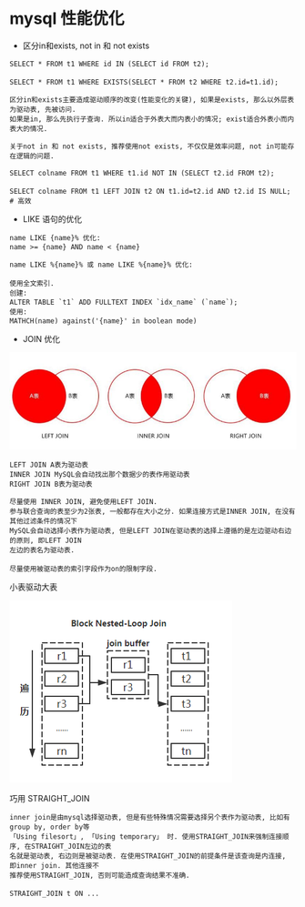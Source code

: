 # mysql 性能优化

- 区分in和exists, not in 和 not exists

```mysql
SELECT * FROM t1 WHERE id IN (SELECT id FROM t2);

SELECT * FROM t1 WHERE EXISTS(SELECT * FROM t2 WHERE t2.id=t1.id);
```

```
区分in和exists主要造成驱动顺序的改变(性能变化的关键), 如果是exists, 那么以外层表为驱动表, 先被访问.
如果是in, 那么先执行子查询. 所以in适合于外表大而内表小的情况; exist适合外表小而内表大的情况.
```

```
关于not in 和 not exists, 推荐使用not exists, 不仅仅是效率问题, not in可能存在逻辑的问题.
```

```mysql
SELECT colname FROM t1 WHERE t1.id NOT IN (SELECT t2.id FROM t2);

SELECT colname FROM t1 LEFT JOIN t2 ON t1.id=t2.id AND t2.id IS NULL; # 高效
```

- LIKE 语句的优化

```
name LIKE {name}% 优化:
name >= {name} AND name < {name}
```

```
name LIKE %{name}% 或 name LIKE %{name}% 优化:

使用全文索引.
创建:
ALTER TABLE `t1` ADD FULLTEXT INDEX `idx_name` (`name`);
使用: 
MATHCH(name) against('{name}' in boolean mode)
```

- JOIN 优化

![image](/images/mysql_perf_join.jpeg)

```
LEFT JOIN A表为驱动表
INNER JOIN MySQL会自动找出那个数据少的表作用驱动表
RIGHT JOIN B表为驱动表
```

```
尽量使用 INNER JOIN, 避免使用LEFT JOIN.
参与联合查询的表至少为2张表, 一般都存在大小之分. 如果连接方式是INNER JOIN, 在没有其他过滤条件的情况下
MySQL会自动选择小表作为驱动表, 但是LEFT JOIN在驱动表的选择上遵循的是左边驱动右边的原则, 即LEFT JOIN
左边的表名为驱动表.

尽量使用被驱动表的索引字段作为on的限制字段.
```

小表驱动大表

![image](/images/mysql_perf_buffer.png)

巧用 STRAIGHT_JOIN

```
inner join是由mysql选择驱动表, 但是有些特殊情况需要选择另个表作为驱动表, 比如有group by, order by等
「Using filesort」, 「Using temporary」 时. 使用STRAIGHT_JOIN来强制连接顺序, 在STRAIGHT_JOIN左边的表
名就是驱动表, 右边则是被驱动表. 在使用STRAIGHT_JOIN的前提条件是该查询是内连接, 即inner join. 其他连接不
推荐使用STRAIGHT_JOIN, 否则可能造成查询结果不准确.

STRAIGHT_JOIN t ON ...
```